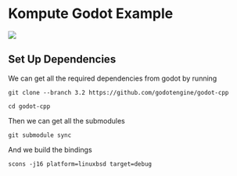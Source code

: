 # Kompute Godot Example

![](https://github.com/KomputeProject/kompute/raw/master/docs/images/komputer-godot-4.gif)

## Set Up Dependencies

We can get all the required dependencies from godot by running

```
git clone --branch 3.2 https://github.com/godotengine/godot-cpp

cd godot-cpp
```

Then we can get all the submodules

```
git submodule sync
```

And we build the bindings

```
scons -j16 platform=linuxbsd target=debug

```

